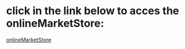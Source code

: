 <h1>click in the link below to acces the onlineMarketStore:</h1>

<a href="https://viniciusanverze.github.io/onlineMarketStore-site/">onlineMarketStore</a>
